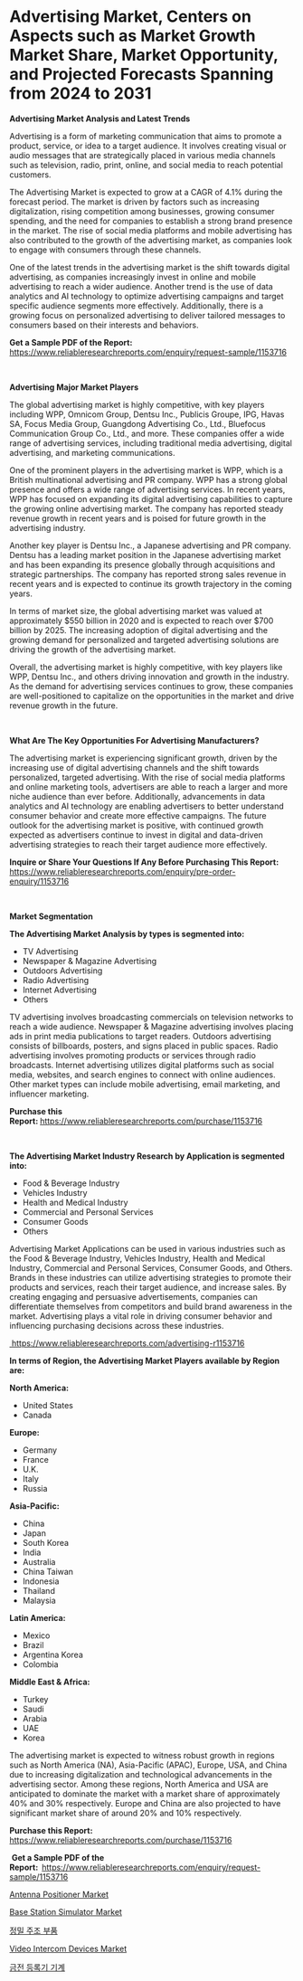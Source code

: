 <p><h1>Advertising Market, Centers on Aspects such as Market Growth Market Share, Market Opportunity, and Projected Forecasts Spanning from 2024 to 2031</h1></p><p><strong>Advertising Market Analysis and Latest Trends</strong></p>
<p><p>Advertising is a form of marketing communication that aims to promote a product, service, or idea to a target audience. It involves creating visual or audio messages that are strategically placed in various media channels such as television, radio, print, online, and social media to reach potential customers.</p><p>The Advertising Market is expected to grow at a CAGR of 4.1% during the forecast period. The market is driven by factors such as increasing digitalization, rising competition among businesses, growing consumer spending, and the need for companies to establish a strong brand presence in the market. The rise of social media platforms and mobile advertising has also contributed to the growth of the advertising market, as companies look to engage with consumers through these channels.</p><p>One of the latest trends in the advertising market is the shift towards digital advertising, as companies increasingly invest in online and mobile advertising to reach a wider audience. Another trend is the use of data analytics and AI technology to optimize advertising campaigns and target specific audience segments more effectively. Additionally, there is a growing focus on personalized advertising to deliver tailored messages to consumers based on their interests and behaviors.</p></p>
<p><strong>Get a Sample PDF of the Report:&nbsp;</strong> <a href="https://www.reliableresearchreports.com/enquiry/request-sample/1153716">https://www.reliableresearchreports.com/enquiry/request-sample/1153716</a></p>
<p>&nbsp;</p>
<p><strong>Advertising Major Market Players</strong></p>
<p><p>The global advertising market is highly competitive, with key players including WPP, Omnicom Group, Dentsu Inc., Publicis Groupe, IPG, Havas SA, Focus Media Group, Guangdong Advertising Co., Ltd., Bluefocus Communication Group Co., Ltd., and more. These companies offer a wide range of advertising services, including traditional media advertising, digital advertising, and marketing communications.</p><p>One of the prominent players in the advertising market is WPP, which is a British multinational advertising and PR company. WPP has a strong global presence and offers a wide range of advertising services. In recent years, WPP has focused on expanding its digital advertising capabilities to capture the growing online advertising market. The company has reported steady revenue growth in recent years and is poised for future growth in the advertising industry.</p><p>Another key player is Dentsu Inc., a Japanese advertising and PR company. Dentsu has a leading market position in the Japanese advertising market and has been expanding its presence globally through acquisitions and strategic partnerships. The company has reported strong sales revenue in recent years and is expected to continue its growth trajectory in the coming years.</p><p>In terms of market size, the global advertising market was valued at approximately $550 billion in 2020 and is expected to reach over $700 billion by 2025. The increasing adoption of digital advertising and the growing demand for personalized and targeted advertising solutions are driving the growth of the advertising market.</p><p>Overall, the advertising market is highly competitive, with key players like WPP, Dentsu Inc., and others driving innovation and growth in the industry. As the demand for advertising services continues to grow, these companies are well-positioned to capitalize on the opportunities in the market and drive revenue growth in the future.</p></p>
<p>&nbsp;</p>
<p><strong>What Are The Key Opportunities For Advertising Manufacturers?</strong></p>
<p><p>The advertising market is experiencing significant growth, driven by the increasing use of digital advertising channels and the shift towards personalized, targeted advertising. With the rise of social media platforms and online marketing tools, advertisers are able to reach a larger and more niche audience than ever before. Additionally, advancements in data analytics and AI technology are enabling advertisers to better understand consumer behavior and create more effective campaigns. The future outlook for the advertising market is positive, with continued growth expected as advertisers continue to invest in digital and data-driven advertising strategies to reach their target audience more effectively.</p></p>
<p><strong>Inquire or Share Your Questions If Any Before Purchasing This Report:</strong> <a href="https://www.reliableresearchreports.com/enquiry/pre-order-enquiry/1153716">https://www.reliableresearchreports.com/enquiry/pre-order-enquiry/1153716</a></p>
<p>&nbsp;</p>
<p><strong>Market Segmentation</strong></p>
<p><strong>The Advertising Market Analysis by types is segmented into:</strong></p>
<p><ul><li>TV Advertising</li><li>Newspaper & Magazine Advertising</li><li>Outdoors Advertising</li><li>Radio Advertising</li><li>Internet Advertising</li><li>Others</li></ul></p>
<p><p>TV advertising involves broadcasting commercials on television networks to reach a wide audience. Newspaper & Magazine advertising involves placing ads in print media publications to target readers. Outdoors advertising consists of billboards, posters, and signs placed in public spaces. Radio advertising involves promoting products or services through radio broadcasts. Internet advertising utilizes digital platforms such as social media, websites, and search engines to connect with online audiences. Other market types can include mobile advertising, email marketing, and influencer marketing.</p></p>
<p><strong>Purchase this Report:&nbsp;</strong><a href="https://www.reliableresearchreports.com/purchase/1153716">https://www.reliableresearchreports.com/purchase/1153716</a></p>
<p>&nbsp;</p>
<p><strong>The Advertising Market Industry Research by Application is segmented into:</strong></p>
<p><ul><li>Food & Beverage Industry</li><li>Vehicles Industry</li><li>Health and Medical Industry</li><li>Commercial and Personal Services</li><li>Consumer Goods</li><li>Others</li></ul></p>
<p><p>Advertising Market Applications can be used in various industries such as the Food & Beverage Industry, Vehicles Industry, Health and Medical Industry, Commercial and Personal Services, Consumer Goods, and Others. Brands in these industries can utilize advertising strategies to promote their products and services, reach their target audience, and increase sales. By creating engaging and persuasive advertisements, companies can differentiate themselves from competitors and build brand awareness in the market. Advertising plays a vital role in driving consumer behavior and influencing purchasing decisions across these industries.</p></p>
<p><a href="https://www.reliableresearchreports.com/advertising-r1153716">&nbsp;https://www.reliableresearchreports.com/advertising-r1153716</a></p>
<p><strong>In terms of Region, the Advertising Market Players available by Region are:</strong></p>
<p>
    <p> <strong> North America: </strong>
        <ul>
            <li>United States</li>
            <li>Canada</li>
        </ul>
        </p> 
    <p> <strong> Europe: </strong>
        <ul>
            <li>Germany</li>
            <li>France</li>
            <li>U.K.</li>
            <li>Italy</li>
            <li>Russia</li>
        </ul>
        </p> 
    <p> <strong> Asia-Pacific: </strong>
        <ul>
            <li>China</li>
            <li>Japan</li>
            <li>South Korea</li>
            <li>India</li>
            <li>Australia</li>
            <li>China Taiwan</li>
            <li>Indonesia</li>
            <li>Thailand</li>
            <li>Malaysia</li>
        </ul>
        </p> 
    <p> <strong> Latin America: </strong>
        <ul>
            <li>Mexico</li>
            <li>Brazil</li>
            <li>Argentina Korea</li>
            <li>Colombia</li>
        </ul>
        </p> 
    <p> <strong> Middle East & Africa: </strong>
        <ul>
            <li>Turkey</li>
            <li>Saudi</li>
            <li>Arabia</li>
            <li>UAE</li>
            <li>Korea</li>
        </ul>
    </p>
    </p>
<p><p>The advertising market is expected to witness robust growth in regions such as North America (NA), Asia-Pacific (APAC), Europe, USA, and China due to increasing digitalization and technological advancements in the advertising sector. Among these regions, North America and USA are anticipated to dominate the market with a market share of approximately 40% and 30% respectively. Europe and China are also projected to have significant market share of around 20% and 10% respectively.</p></p>
<p><strong>Purchase this Report: </strong><a href="https://www.reliableresearchreports.com/purchase/1153716">https://www.reliableresearchreports.com/purchase/1153716</a></p>
<p>&nbsp;<strong>Get a Sample PDF of the Report:&nbsp;&nbsp;</strong><a href="https://www.reliableresearchreports.com/enquiry/request-sample/1153716">https://www.reliableresearchreports.com/enquiry/request-sample/1153716</a></p>
<p><strong></strong></p>
<p><p><a href="https://github.com/bobicer/Market-Research-Report-List-2/blob/main/antenna-positioner-market.md">Antenna Positioner Market</a></p><p><a href="https://github.com/timeliteaut/Market-Research-Report-List-2/blob/main/base-station-simulator-market.md">Base Station Simulator Market</a></p><p><a href="https://github.com/Tristiarton768456/Market-Research-Report-List-1/blob/main/311889718687.md">정밀 주조 부품</a></p><p><a href="https://github.com/seekum/Market-Research-Report-List-2/blob/main/video-intercom-devices-market.md">Video Intercom Devices Market</a></p><p><a href="https://github.com/JonHarrtis67676y/Market-Research-Report-List-1/blob/main/790952118688.md">금전 등록기 기계</a></p></p>